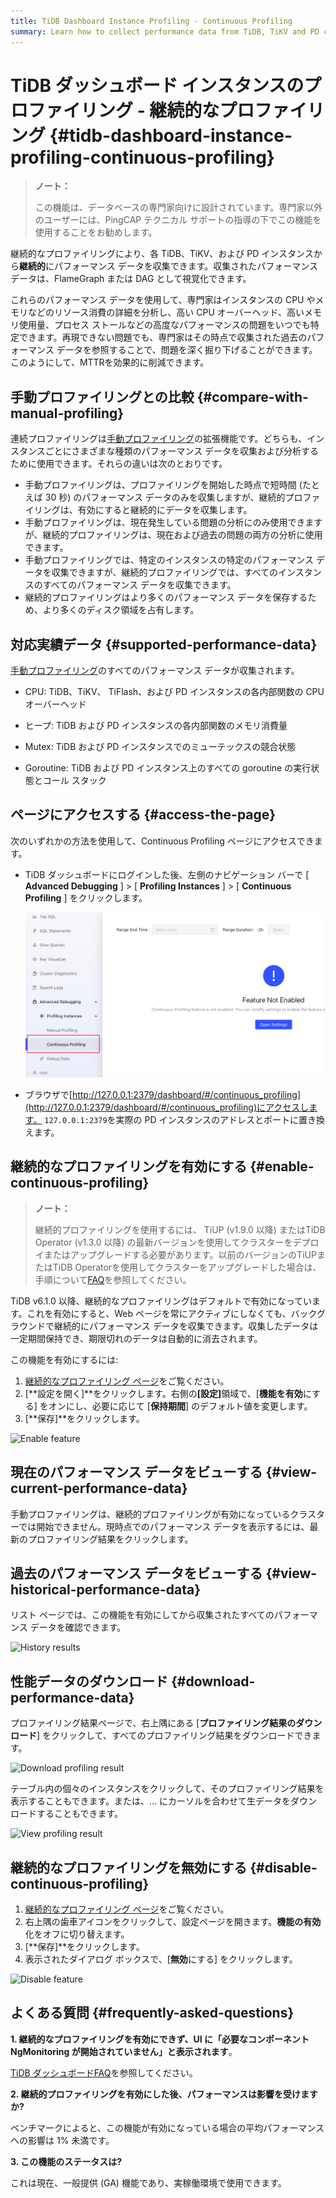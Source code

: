 ```yaml
---
title: TiDB Dashboard Instance Profiling - Continuous Profiling
summary: Learn how to collect performance data from TiDB, TiKV and PD continuously to reduce MTTR.
---
```


# TiDB ダッシュボード インスタンスのプロファイリング - 継続的なプロファイリング {#tidb-dashboard-instance-profiling-continuous-profiling}

> **ノート：**
>
> この機能は、データベースの専門家向けに設計されています。専門家以外のユーザーには、PingCAP テクニカル サポートの指導の下でこの機能を使用することをお勧めします。

継続的なプロファイリングにより、各 TiDB、TiKV、および PD インスタンスから**継続的**にパフォーマンス データを収集できます。収集されたパフォーマンス データは、FlameGraph または DAG として視覚化できます。

これらのパフォーマンス データを使用して、専門家はインスタンスの CPU やメモリなどのリソース消費の詳細を分析し、高い CPU オーバーヘッド、高いメモリ使用量、プロセス ストールなどの高度なパフォーマンスの問題をいつでも特定できます。再現できない問題でも、専門家はその時点で収集された過去のパフォーマンス データを参照することで、問題を深く掘り下げることができます。このようにして、MTTRを効果的に削減できます。

## 手動プロファイリングとの比較 {#compare-with-manual-profiling}

連続プロファイリングは[手動プロファイリング](/dashboard/dashboard-profiling.md)の拡張機能です。どちらも、インスタンスごとにさまざまな種類のパフォーマンス データを収集および分析するために使用できます。それらの違いは次のとおりです。

-   手動プロファイリングは、プロファイリングを開始した時点で短時間 (たとえば 30 秒) のパフォーマンス データのみを収集しますが、継続的プロファイリングは、有効にすると継続的にデータを収集します。
-   手動プロファイリングは、現在発生している問題の分析にのみ使用できますが、継続的プロファイリングは、現在および過去の問題の両方の分析に使用できます。
-   手動プロファイリングでは、特定のインスタンスの特定のパフォーマンス データを収集できますが、継続的プロファイリングでは、すべてのインスタンスのすべてのパフォーマンス データを収集できます。
-   継続的プロファイリングはより多くのパフォーマンス データを保存するため、より多くのディスク領域を占有します。

## 対応実績データ {#supported-performance-data}

[手動プロファイリング](/dashboard/dashboard-profiling.md#supported-performance-data)のすべてのパフォーマンス データが収集されます。

-   CPU: TiDB、TiKV、 TiFlash、および PD インスタンスの各内部関数の CPU オーバーヘッド

-   ヒープ: TiDB および PD インスタンスの各内部関数のメモリ消費量

-   Mutex: TiDB および PD インスタンスでのミューテックスの競合状態

-   Goroutine: TiDB および PD インスタンス上のすべての goroutine の実行状態とコール スタック

## ページにアクセスする {#access-the-page}

次のいずれかの方法を使用して、Continuous Profiling ページにアクセスできます。

-   TiDB ダッシュボードにログインした後、左側のナビゲーション バーで [ **Advanced Debugging** ] &gt; [ <strong>Profiling Instances</strong> ] &gt; [ <strong>Continuous Profiling</strong> ] をクリックします。

    ![Access page](/media/dashboard/dashboard-conprof-access.png)

-   ブラウザで[http://127.0.0.1:2379/dashboard/#/continuous_profiling](http://127.0.0.1:2379/dashboard/#/continuous_profiling)にアクセスします。 `127.0.0.1:2379`を実際の PD インスタンスのアドレスとポートに置き換えます。

## 継続的なプロファイリングを有効にする {#enable-continuous-profiling}

> **ノート：**
>
> 継続的プロファイリングを使用するには、 TiUP (v1.9.0 以降) またはTiDB Operator (v1.3.0 以降) の最新バージョンを使用してクラスターをデプロイまたはアップグレードする必要があります。以前のバージョンのTiUPまたはTiDB Operatorを使用してクラスターをアップグレードした場合は、手順について[FAQ](/dashboard/dashboard-faq.md#a-required-component-ngmonitoring-is-not-started-error-is-shown)を参照してください。

TiDB v6.1.0 以降、継続的なプロファイリングはデフォルトで有効になっています。これを有効にすると、Web ページを常にアクティブにしなくても、バックグラウンドで継続的にパフォーマンス データを収集できます。収集したデータは一定期間保持でき、期限切れのデータは自動的に消去されます。

この機能を有効にするには:

1.  [継続的なプロファイリング ページ](#access-the-page)をご覧ください。
2.  [**設定を開く]**をクリックします。右側の<strong>[設定]</strong>領域で、[<strong>機能を有効</strong>にする] をオンにし、必要に応じて [<strong>保持期間</strong>] のデフォルト値を変更します。
3.  [**保存]**をクリックします。

![Enable feature](/media/dashboard/dashboard-conprof-start.png)

## 現在のパフォーマンス データをビューする {#view-current-performance-data}

手動プロファイリングは、継続的プロファイリングが有効になっているクラスターでは開始できません。現時点でのパフォーマンス データを表示するには、最新のプロファイリング結果をクリックします。

## 過去のパフォーマンス データをビューする {#view-historical-performance-data}

リスト ページでは、この機能を有効にしてから収集されたすべてのパフォーマンス データを確認できます。

![History results](/media/dashboard/dashboard-conprof-history.png)

## 性能データのダウンロード {#download-performance-data}

プロファイリング結果ページで、右上隅にある [**プロファイリング結果のダウンロード**] をクリックして、すべてのプロファイリング結果をダウンロードできます。

![Download profiling result](/media/dashboard/dashboard-conprof-download.png)

テーブル内の個々のインスタンスをクリックして、そのプロファイリング結果を表示することもできます。または、... にカーソルを合わせて生データをダウンロードすることもできます。

![View profiling result](/media/dashboard/dashboard-conprof-single.png)

## 継続的なプロファイリングを無効にする {#disable-continuous-profiling}

1.  [継続的なプロファイリング ページ](#access-the-page)をご覧ください。
2.  右上隅の歯車アイコンをクリックして、設定ページを開きます。**機能の有効**化をオフに切り替えます。
3.  [**保存]**をクリックします。
4.  表示されたダイアログ ボックスで、[**無効**にする] をクリックします。

![Disable feature](/media/dashboard/dashboard-conprof-stop.png)

## よくある質問 {#frequently-asked-questions}

**1. 継続的なプロファイリングを有効にできず、UI に「必要なコンポーネントNgMonitoring が開始されていません」と表示されます**。

[TiDB ダッシュボードFAQ](/dashboard/dashboard-faq.md#a-required-component-ngmonitoring-is-not-started-error-is-shown)を参照してください。

**2. 継続的プロファイリングを有効にした後、パフォーマンスは影響を受けますか?**

ベンチマークによると、この機能が有効になっている場合の平均パフォーマンスへの影響は 1% 未満です。

**3. この機能のステータスは?**

これは現在、一般提供 (GA) 機能であり、実稼働環境で使用できます。

